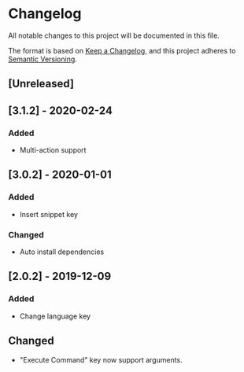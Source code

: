 # Changelog

All notable changes to this project will be documented in this file.

The format is based on [Keep a Changelog](https://keepachangelog.com/en/1.0.0/),
and this project adheres to [Semantic Versioning](https://semver.org/spec/v2.0.0.html).

## [Unreleased]

## [3.1.2] - 2020-02-24

### Added

- Multi-action support

## [3.0.2] - 2020-01-01

### Added

- Insert snippet key

### Changed

- Auto install dependencies

## [2.0.2] - 2019-12-09

### Added

- Change language key

## Changed

- "Execute Command" key now support arguments.